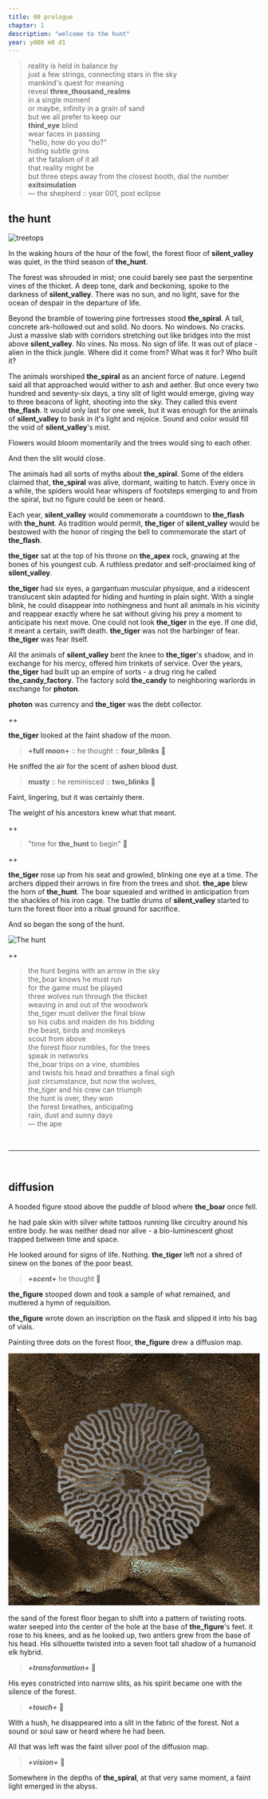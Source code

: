 ```yaml
---
title: 00 prologue
chapter: 1
description: "welcome to the hunt"
year: y000 m0 d1
---
```


> reality is held in balance by \
> just a few strings, connecting stars in the sky \
> mankind's quest for meaning \
> reveal **three_thousand_realms** \
> in a single moment \
> or maybe, infinity in a grain of sand \
> but we all prefer to keep our \
> **third_eye** blind \
> wear faces in passing \
> "hello, how do you do?" \
> hiding subtle grins \
> at the fatalism of it all \
> that reality might be \
> but three steps away from 
> the closest booth, 
> dial the number \
> **exitsimulation** \
> — the shepherd :: year 001, post eclipse

## the hunt

![treetops](./treetops.png)

In the waking hours of the hour of the fowl, the forest floor of **silent_valley** was quiet, in the third season of **the_hunt**. 

The forest was shrouded in mist; one could barely see past the serpentine vines of the thicket. A deep tone, dark and beckoning, spoke to the darkness of **silent_valley**. There was no sun, and no light, save for the ocean of despair in the departure of life.

Beyond the bramble of towering pine fortresses stood **the_spiral**. A tall, concrete ark-hollowed out and solid. No doors. No windows. No cracks. Just a massive slab with corridors stretching out like bridges into the mist above **silent_valley**. No vines. No moss. No sign of life. It was out of place - alien in the thick jungle. Where did it come from? What was it for? Who built it?

The animals worshiped **the_spiral** as an ancient force of nature. Legend said all that approached would wither to ash and aether. But once every two hundred and seventy-six days, a tiny slit of light would emerge, giving way to three beacons of light, shooting into the sky. They called this event **the_flash**. It would only last for one week, but it was enough for the animals of **silent_valley** to bask in it's light and rejoice. Sound and color would fill the void of **silent_valley**'s mist. 

Flowers would bloom momentarily and the trees would sing to each other.


And then the slit would close. 


The animals had all sorts of myths about **the_spiral**. Some of the elders claimed that, **the_spiral** was alive, dormant, waiting to hatch. Every once in a while, the spiders would hear whispers of footsteps emerging to and from the spiral, but no figure could be seen or heard.

Each year, **silent_valley** would commemorate a countdown to **the_flash** with **the_hunt**. As tradition would permit, **the_tiger** of **silent_valley** would be bestowed with the honor of ringing the bell to commemorate the start of **the_flash**. 

****the_tiger**** sat at the top of his throne on **the_apex** rock, gnawing at the bones of his youngest cub. A ruthless predator and self-proclaimed king of **silent_valley**. 

**the_tiger** had six eyes, a gargantuan muscular physique, and a iridescent translucent skin adapted for hiding and hunting in plain sight. With a single blink, he could disappear into nothingness and hunt all animals in his vicinity and reappear exactly where he sat without giving his prey a moment to anticipate his next move. One could not look **the_tiger** in the eye. If one did, it meant a certain, swift death. **the_tiger** was not the harbinger of fear. **the_tiger** was fear itself.



All the animals of **silent_valley** bent the knee to **the_tiger**'s shadow, and in exchange for his mercy, offered him trinkets of service. Over the years, **the_tiger** had built up an empire of sorts - a drug ring he called **the_candy_factory**. The factory sold **the_candy** to neighboring warlords in exchange for **photon**. 

**photon** was currency and **the_tiger** was the debt collector.

++

**the_tiger** looked at the faint shadow of the moon.

> **+full moon+** :: he thought :: **four_blinks** 🐅 

He sniffed the air for the scent of ashen blood dust. 

> **musty** :: he reminisced ::  **two_blinks** 🐅

Faint, lingering, but it was certainly there. 

The weight of his ancestors knew what that meant.

++

> "time for **the_hunt** to begin" 🐅 

++

**the_tiger** rose up from his seat and growled, blinking one eye at a time. The archers dipped their arrows in fire from the trees and shot. **the_ape** blew the horn of **the_hunt**. The boar squealed and writhed in anticipation from the shackles of his iron cage. The battle drums of **silent_valley** started to turn the forest floor into a ritual ground for sacrifice. 

And so began the song of the hunt.

![The hunt](./the-hunt.png)

++

> the hunt begins with an arrow in the sky \
> the_boar knows he must run \
> for the game must be played \
> three wolves run through the thicket \
> weaving in and out of the woodwork \
> the_tiger must deliver the final blow \
> so his cubs and maiden do his bidding \
> the beast, birds and monkeys \
> scout from above \
> the forest floor rumbles, for the trees \
> speak in networks \
> the_boar trips on a vine, stumbles \
> and twists his head and breathes a final sigh \
> just circumstance, but now the wolves, \
> the_tiger and his crew can triumph \
> the hunt is over, they won \
> the forest breathes, anticipating \
> rain, dust and sunny days \
> — the ape

&nbsp;


---

&nbsp;

## diffusion

A hooded figure stood above the puddle of blood where **the_boar** once fell. 

he had pale skin with silver white tattoos running like circuitry around his entire body. he was neither dead nor alive - a bio-luminescent ghost trapped between time and space. 

He looked around for signs of life. Nothing. **the_tiger** left not a shred of sinew on the bones of the poor beast. 

>  ***+scent+*** he thought 🦌

**the_figure** stooped down and took a sample of what remained, and muttered a hymn of requisition.

**the_figure** wrote down an inscription on the flask and slipped it into his bag of vials. 

Painting three dots on the forest floor, **the_figure** drew a diffusion map. 

![diffusion](./diffusion.png)

the sand of the forest floor began to shift into a pattern of twisting roots. water seeped into the center of the hole at the base of **the_figure**'s feet. it rose to his knees, and as he looked up, two antlers grew from the base of his head. His silhouette twisted into a seven foot tall shadow of a humanoid elk hybrid.

> ***+transformation+*** 🦌

His eyes constricted into narrow slits, as his spirit became one with the silence of the forest.

> ***+touch+*** 🦌

With a hush, he disappeared into a slit in the fabric of the forest. Not a sound or soul saw or heard where he had been.

All that was left was the faint silver pool of the diffusion map.

> ***+vision+*** 🦌

Somewhere in the depths of **the_spiral**, at that very same moment, a faint light emerged in the abyss.
